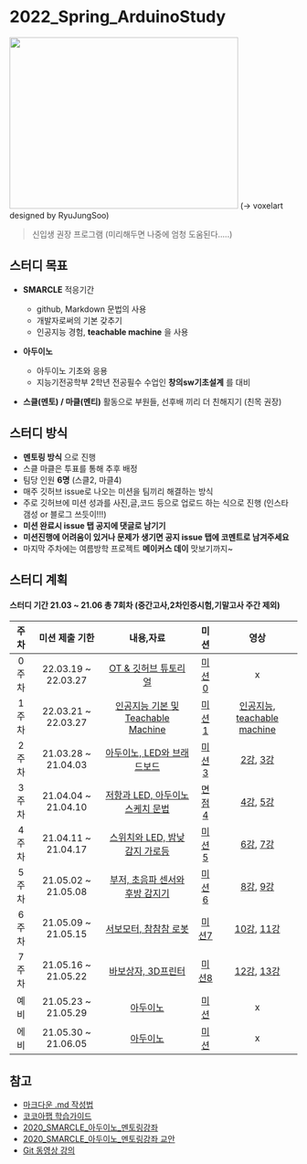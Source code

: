 # 2022_Spring_ArduinoStudy
<img src="https://user-images.githubusercontent.com/81175672/156735029-79b74345-ee1d-4e32-b0ed-21bf23883ac4.JPG"  width="400" height="300"/>          
(-> voxelart designed by RyuJungSoo)                                                               
                                                                                                       
> 신입생 권장 프로그램 (미리해두면 나중에 엄청 도움된다.....)

## 스터디 목표

- **SMARCLE** 적응기간
  - github, Markdown 문법의 사용
  - 개발자로써의 기본 갖추기
  - 인공지능 경험, **teachable machine** 을 사용
 
- **아두이노**
  - 아두이노 기초와 응용
  - 지능기전공학부 2학년 전공필수 수업인 **창의sw기초설계** 를 대비
- **스클(멘토) / 마클(멘티)** 활동으로 부원들, 선후배 끼리 더 친해지기 (친목 권장)


## 스터디 방식

- **멘토링 방식** 으로 진행
- 스클 마클은 투표를 통해 추후 배정
- 팀당 인원 **6명** (스클2, 마클4)
- 매주 깃허브 issue로 나오는 미션을 팀끼리 해결하는 방식 
- 주로 깃허브에 미션 성과를 사진,글,코드 등으로 업로드 하는 식으로 진행
  (인스타 갬성 or 블로그 쓰듯이!!!)
- **미션 완료시 issue 탭 공지에 댓글로 남기기** 
- **미션진행에 어려움이 있거나 문제가 생기면 공지 issue 탭에 코멘트로 남겨주세요**
- 마지막 주차에는 여름방학 프로젝트 **메이커스 데이** 맛보기까지~ 


## 스터디 계획
#### 스터디 기간 21.03 ~ 21.06 총 7회차 (중간고사,2차인증시험,기말고사 주간 제외) 

|주차|미션 제출 기한|내용,자료|미션|영상|
|:---:|:---:|:---:|:---:|:--:|
0주차|22.03.19 ~ 22.03.27|[OT & 깃허브 튜토리얼]()|[미션 0](https://github.com/sejongsmarcle/2022_Spring_ArduinoStudy/blob/main/%EC%8A%A4%ED%84%B0%EB%94%94%20%EC%9E%90%EB%A3%8C/0%EC%A3%BC%EC%B0%A8/0%EC%A3%BC%EC%B0%A8%20%EB%AF%B8%EC%85%98.md)|x|x|
1주차|22.03.21 ~ 22.03.27|[인공지능 기본 및 Teachable Machine](https://www.youtube.com/watch?v=Vlc3pyTRyJI&list=PLvRUlpIVi9qQE4GkzUYpdDVxIN5rBeDYR&index=15) |[미션 1](https://github.com/sejongsmarcle/2022_Spring_ArduinoStudy/blob/main/%EC%8A%A4%ED%84%B0%EB%94%94%20%EC%9E%90%EB%A3%8C/1%EC%A3%BC%EC%B0%A8/1%EC%A3%BC%EC%B0%A8%20%EB%AF%B8%EC%85%98.md)|[인공지능](https://www.youtube.com/watch?v=nxrLOodB5Yg&list=PLvRUlpIVi9qQE4GkzUYpdDVxIN5rBeDYR&index=14), [teachable machine](https://www.youtube.com/watch?v=Vlc3pyTRyJI&list=PLvRUlpIVi9qQE4GkzUYpdDVxIN5rBeDYR&index=15)|
2주차|21.03.28 ~ 21.04.03|[아두이노, LED와 브래드보드](https://github.com/sejongsmarcle/2021_Spring_ArduinoStudy/tree/main/%EC%8A%A4%ED%84%B0%EB%94%94%EC%9E%90%EB%A3%8C/1%EC%A3%BC%EC%B0%A8)|[미션 3](https://github.com/sejongsmarcle/2021_Spring_ArduinoStudy/issues/2)|[2강](https://www.youtube.com/watch?v=A4sR7h03Z98&list=PLvRUlpIVi9qQE4GkzUYpdDVxIN5rBeDYR&index=2), [3강](https://www.youtube.com/watch?v=uW3HYIBQnsw&list=PLvRUlpIVi9qQE4GkzUYpdDVxIN5rBeDYR&index=3)|
3주차|21.04.04 ~ 21.04.10|[저항과 LED, 아두이노 스케치 문법](https://github.com/sejongsmarcle/2021_Spring_ArduinoStudy/tree/main/%EC%8A%A4%ED%84%B0%EB%94%94%EC%9E%90%EB%A3%8C/2%EC%A3%BC%EC%B0%A8)|[면점 4](https://github.com/sejongsmarcle/2021_Spring_ArduinoStudy/issues/4)|[4강](https://www.youtube.com/watch?v=HmIrrwRos2I&list=PLvRUlpIVi9qQE4GkzUYpdDVxIN5rBeDYR&index=4), [5강](https://www.youtube.com/watch?v=Ya2dZEH3Bw4&list=PLvRUlpIVi9qQE4GkzUYpdDVxIN5rBeDYR&index=5)|
4주차|21.04.11 ~ 21.04.17|[스위치와 LED, 밤낮 감지 가로등]()|[미션 5]()|[6강](https://www.youtube.com/watch?v=-XZK9K6GkWU&list=PLvRUlpIVi9qQE4GkzUYpdDVxIN5rBeDYR&index=6), [7강](https://www.youtube.com/watch?v=xwEm5dEk6e4&list=PLvRUlpIVi9qQE4GkzUYpdDVxIN5rBeDYR&index=7)|
5주차|21.05.02 ~ 21.05.08|[부저, 초음파 센서와 후방 감지기]()|[미션 6]()|[8강](https://www.youtube.com/watch?v=9mHwuiHsvPc&list=PLvRUlpIVi9qQE4GkzUYpdDVxIN5rBeDYR&index=8), [9강](https://www.youtube.com/watch?v=ItLQb-jLVbg&list=PLvRUlpIVi9qQE4GkzUYpdDVxIN5rBeDYR&index=9)|
6주차|21.05.09 ~ 21.05.15|[서보모터, 참참참 로봇]()|[미션7]()|[10강](https://www.youtube.com/watch?v=jHWNWzYHf0o&list=PLvRUlpIVi9qQE4GkzUYpdDVxIN5rBeDYR&index=10), [11강](https://www.youtube.com/watch?v=XyJVEqmrPUo&list=PLvRUlpIVi9qQE4GkzUYpdDVxIN5rBeDYR&index=11)|
7주차|21.05.16 ~ 21.05.22|[바보상자, 3D프린터]()|[미션8]()|[12강](https://www.youtube.com/watch?v=X5VG-04pXTs&list=PLvRUlpIVi9qQE4GkzUYpdDVxIN5rBeDYR&index=12), [13강](https://www.youtube.com/watch?v=b7Mg5ay7zpw&list=PLvRUlpIVi9qQE4GkzUYpdDVxIN5rBeDYR&index=13)|
예비|21.05.23 ~ 21.05.29|[아두이노]()|[미션]()|x|
에비|21.05.30 ~ 21.06.05|[아두이노]()|[미션]()|x|



## 참고

- [마크다운 .md 작성법](https://gist.github.com/ihoneymon/652be052a0727ad59601)
- [코코아팹 학습가이드](https://kocoafab.cc/product/studyguide)
- [2020_SMARCLE_아두이노_멘토링강좌](https://youtube.com/playlist?list=PLvRUlpIVi9qQE4GkzUYpdDVxIN5rBeDYR)
- [2020_SMARCLE_아두이노_멘토링강좌 교안](https://github.com/sejongsmarcle/2021_Spring_ArduinoStudy/blob/main/2020_SMARCLE%EA%B3%BC_%ED%95%A8%EA%BB%98%ED%95%98%EB%8A%94_%EA%BF%88%EB%82%98%EB%AC%B4_%EC%BD%94%EB%94%A9%EA%B5%90%EC%8B%A4.pdf)
- [Git 동영상 강의](https://www.youtube.com/playlist?list=PLRx0vPvlEmdD5FLIdwTM4mKBgyjv4no81)
